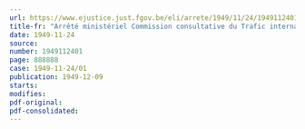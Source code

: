 ```yaml
---
url: https://www.ejustice.just.fgov.be/eli/arrete/1949/11/24/1949112401/justel
title-fr: "Arrêté ministériel Commission consultative du Trafic international de Marchandises par Route"
date: 1949-11-24
source:
number: 1949112401
page: 888888
case: 1949-11-24/01
publication: 1949-12-09
starts:
modifies:
pdf-original:
pdf-consolidated:
---
```


